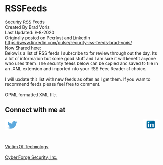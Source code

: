# RSSFeeds
Security RSS Feeds<BR />
Created By Brad Voris<BR />
Last Updated: 9-8-2020<BR />
Originally posted on Peerlyst and LinkedIn<BR />
https://www.linkedin.com/pulse/security-rss-feeds-brad-voris/
<BR />
Now Shared here:<BR />
Below is a list of RSS feeds I subscribe to for review through out the day. Its a lot of information but some good stuff and I am sure it will benefit anyone who uses them. The security feeds below can be copied and saved to file in an .XML extension and imported into your RSS Feed Reader of choice.
<BR /><BR />
I will update this list with new feeds as often as I get them. If you want to recommend feeds please feel free to comment.
<BR /><BR />
OPML formatted XML file.


## Connect with me at

<a href="https://twitter.com/HMInfoSecViking?ref_src=twsrc%5Etfw"><IMG SRC="https://github.com/bvoris/bvoris/blob/master/twitter.jpg" WIDTH=10% HEIGHT=10% ALIGN=LEFT></a>

<a href="https://www.linkedin.com/in/brad-voris" target="_blank"><IMG SRC="https://github.com/bvoris/bvoris/blob/master/linkedin.png" WIDTH=10% HEIGHT=4% ALIGN=RIGHT></a>

<BR /><BR />
<BR /><BR />

<A HREF="https://www.victimoftechnology.com">Victim Of Technology<A />
<BR /><BR />
<A HREF="https://www.cyberforgesecurity.com">Cyber Forge Security, Inc.<A />
<BR /><BR />
